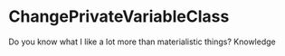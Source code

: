 # ChangePrivateVariableClass
Do you know what I like a lot more than materialistic things? Knowledge
